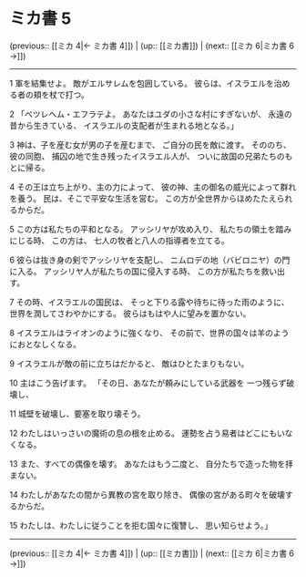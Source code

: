 # ミカ書 5

(previous:: [[ミカ 4|← ミカ書 4]]) | (up:: [[ミカ書]]) | (next:: [[ミカ 6|ミカ書 6 →]])

***


1 軍を結集せよ。 敵がエルサレムを包囲している。 彼らは、イスラエルを治める者の頬を杖で打つ。 

2 「ベツレヘム・エフラテよ。 あなたはユダの小さな村にすぎないが、 永遠の昔から生きている、 イスラエルの支配者が生まれる地となる。」 

3 神は、子を産む女が男の子を産むまで、 ご自分の民を敵に渡す。 そののち、彼の同胞、 捕囚の地で生き残ったイスラエル人が、 ついに故国の兄弟たちのもとに帰る。 

4 その王は立ち上がり、主の力によって、 彼の神、主の御名の威光によって群れを養う。 民は、そこで平安な生活を営む。 この方が全世界からほめたたえられるからだ。 

5 この方は私たちの平和となる。 アッシリヤが攻め入り、 私たちの領土を踏みにじる時、 この方は、 七人の牧者と八人の指導者を立てる。 

6 彼らは抜き身の剣でアッシリヤを支配し、 ニムロデの地（バビロニヤ）の門に入る。 アッシリヤ人が私たちの国に侵入する時、 この方が私たちを救い出す。 

7 その時、イスラエルの国民は、 そっと下りる露や待ちに待った雨のように、 世界を潤してさわやかにする。 彼らはもはや人に望みを置かない。 

8 イスラエルはライオンのように強くなり、 その前で、世界の国々は羊のようにおとなしくなる。 

9 イスラエルが敵の前に立ちはだかると、 敵はひとたまりもない。 

10 主はこう告げます。 「その日、あなたが頼みにしている武器を 一つ残らず破壊し、 

11 城壁を破壊し、要塞を取り壊そう。 

12 わたしはいっさいの魔術の息の根を止める。 運勢を占う易者はどこにもいなくなる。 

13 また、すべての偶像を壊す。 あなたはもう二度と、 自分たちで造った物を拝まない。 

14 わたしがあなたの間から異教の宮を取り除き、 偶像の宮がある町々を破壊するからだ。 

15 わたしは、わたしに従うことを拒む国々に復讐し、 思い知らせよう。」

***

(previous:: [[ミカ 4|← ミカ書 4]]) | (up:: [[ミカ書]]) | (next:: [[ミカ 6|ミカ書 6 →]])
